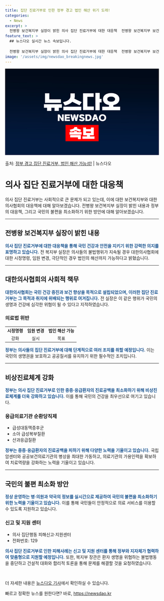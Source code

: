 ```yaml
---
title: 집단 진료거부로 인한 정부 경고 법인 해산 위기 도래!
categories:
  - News
excerpt: >
  전병왕 보건복지부 실장이 밝힌 의사 집단 진료거부에 대한 대응책  전병왕 보건복지부 보건의료정책실장은 최근 …
feature_text: >
  ## 뉴스다오 실시간 뉴스 속보입니다.

  전병왕 보건복지부 실장이 밝힌 의사 집단 진료거부에 대한 대응책  전병왕 보건복지부 보건의료정책실장은 최근 …
image: '/assets/img/newsdao_breakingnews.jpg'
---
```


![뉴스다오 속보](/assets/img/newsdao_breakingnews.jpg)

<p>출처: <a href="https://newsdao.kr/4298" rel="dofollow">정부 경고 집단 진료거부, 법인 해산 가능성!</a> | 뉴스다오</p>

<h1>의사 집단 진료거부에 대한 대응책</h1>

<p data-ke-size="size16">의사 집단 진료거부는 사회적으로 큰 문제가 되고 있는데, 이에 대한 보건복지부와 대한의사협회의 대응책에 대해 알아보겠습니다. 전병왕 보건복지부 실장이 밝힌 내용과 정부의 대응책, 그리고 국민의 불편을 최소화하기 위한 방안에 대해 알아보겠습니다.</p>

<hr>

<h2 data-ke-size="size26">전병왕 보건복지부 실장이 밝힌 내용</h2>
<p><b><span style="color: #1a5490;">의사 집단 진료거부에 대한 대응책을 통해 국민 건강과 안전을 지키기 위한 강력한 의지를 표명하고 있습니다.</span></b> 전 복지부 실장은 의사들의 불법행위가 지속될 경우 대한의사협회에 대한 시정명령, 임원 변경, 극단적인 경우 법인의 해산까지 가능하다고 밝혔습니다.</p>

<hr>

<h2 data-ke-size="size26">대한의사협회의 사회적 책무</h2>
<p><b><span style="color: #1a5490;">대한의사협회는 국민 건강 증진과 보건 향상을 목적으로 설립되었으며, 이러한 집단 진료거부는 그 목적과 취지에 위배되는 행위로 여겨집니다.</span></b> 전 실장은 이 같은 행위가 국민의 생명과 건강에 심각한 위협이 될 수 있다고 지적하였습니다.</p>

<h3>의료법 위반</h3>
<table>
	<tr>
	    <td style="text-align: center;"><b>시정명령</b></td>
	    <td style="text-align: center;"><b>임원 변경</b></td>
	    <td style="text-align: center;"><b>법인 해산 가능</b></td>
	</tr>
	<tr>
	    <td style="text-align: center;">강화</td>
	    <td style="text-align: center;">실시</td>
	    <td style="text-align: center;">목표</td>
	</tr>
</table>

<p><b><span style="color: #1a5490;">정부는 의사들의 집단 진료거부에 대해 단계적으로 여러 조치를 취할 예정입니다.</span></b> 이는 국민의 생명권을 보호하고 공공질서를 유지하기 위한 필수적인 조치입니다.</p>

<hr>

<h2 data-ke-size="size26">비상진료체계 강화</h2>
<p><b><span style="color: #1a5490;">정부는 의사 집단 진료거부로 인한 중증·응급환자의 진료공백을 최소화하기 위해 비상진료체계를 더욱 강화하고 있습니다.</span></b> 이를 통해 국민의 건강을 최우선으로 여기고 있습니다.</p>

<h3>응급의료기관 순환당직제</h3>
<ul>
	<li>급성대동맥증후군</li>
	<li>소아 급성복부질환</li>
	<li>산과응급질환</li>
</ul>

<p><b><span style="color: #1a5490;">정부는 중증·응급환자의 진료공백을 피하기 위해 다양한 노력을 기울이고 있습니다.</span></b> 국립암센터와 공공보건의료기관의 병상을 최대한 가동하고, 의료기관의 가용인력을 확보하여 치료역량을 강화하는 노력을 기울이고 있습니다.</p>

<hr>

<h2 data-ke-size="size26">국민의 불편 최소화 방안</h2>
<p><b><span style="color: #1a5490;">정상 운영하는 병·의원과 약국의 정보를 실시간으로 제공하여 국민의 불편을 최소화하기 위한 노력을 기울이고 있습니다.</span></b> 이를 통해 국민들이 안정적으로 의료 서비스를 이용할 수 있도록 지원하고 있습니다.</p>

<h3>신고 및 지원 센터</h3>
<ul>
	<li>의사 집단행동 피해신고·지원센터</li>
	<li>전화번호: 129</li>
</ul>

<p><b><span style="color: #1a5490;">의사 집단 진료거부로 인한 피해사례는 신고 및 지원 센터를 통해 정부와 지자체가 협력하여 맞춤형으로 지원할 예정입니다.</span></b> 또한, 복지부 장관은 환자 생명을 위협하는 불법행동을 중단하고 건설적 대화와 합리적 토론을 통해 문제를 해결할 것을 요청하였습니다.</p>

<p data-ke-size="size16">&nbsp;</p>

<p>더 자세한 내용은 <a href="https://newsdao.kr/4298" target="_blank">뉴스다오 기사</a>에서 확인하실 수 있습니다.</p> 

빠르고 정확한 뉴스를 원한다면? 바로, <a href="https://newsdao.kr" rel="dofollow">https://newsdao.kr</a>


